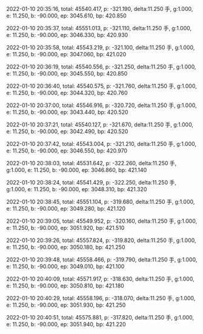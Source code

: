 2022-01-10 20:35:16, total: 45540.417, p: -321.190, delta:11.250 手, g:1.000, e: 11.250, b: -90.000, ep: 3045.610, bp: 420.850

2022-01-10 20:35:37, total: 45551.013, p: -321.110, delta:11.250 手, g:1.000, e: 11.250, b: -90.000, ep: 3046.330, bp: 420.930

2022-01-10 20:35:58, total: 45543.219, p: -321.100, delta:11.250 手, g:1.000, e: 11.250, b: -90.000, ep: 3047.060, bp: 421.020

2022-01-10 20:36:19, total: 45540.556, p: -321.250, delta:11.250 手, g:1.000, e: 11.250, b: -90.000, ep: 3045.550, bp: 420.850

2022-01-10 20:36:40, total: 45540.575, p: -321.760, delta:11.250 手, g:1.000, e: 11.250, b: -90.000, ep: 3044.320, bp: 420.760

2022-01-10 20:37:00, total: 45546.916, p: -320.720, delta:11.250 手, g:1.000, e: 11.250, b: -90.000, ep: 3043.440, bp: 420.520

2022-01-10 20:37:21, total: 45540.127, p: -321.670, delta:11.250 手, g:1.000, e: 11.250, b: -90.000, ep: 3042.490, bp: 420.520

2022-01-10 20:37:42, total: 45543.004, p: -321.210, delta:11.250 手, g:1.000, e: 11.250, b: -90.000, ep: 3046.550, bp: 420.970

2022-01-10 20:38:03, total: 45531.642, p: -322.260, delta:11.250 手, g:1.000, e: 11.250, b: -90.000, ep: 3046.860, bp: 421.140

2022-01-10 20:38:24, total: 45541.429, p: -322.250, delta:11.250 手, g:1.000, e: 11.250, b: -90.000, ep: 3048.310, bp: 421.320

2022-01-10 20:38:45, total: 45551.104, p: -319.680, delta:11.250 手, g:1.000, e: 11.250, b: -90.000, ep: 3049.280, bp: 421.120

2022-01-10 20:39:05, total: 45549.952, p: -320.160, delta:11.250 手, g:1.000, e: 11.250, b: -90.000, ep: 3051.920, bp: 421.510

2022-01-10 20:39:26, total: 45557.824, p: -319.820, delta:11.250 手, g:1.000, e: 11.250, b: -90.000, ep: 3050.180, bp: 421.250

2022-01-10 20:39:48, total: 45558.466, p: -319.790, delta:11.250 手, g:1.000, e: 11.250, b: -90.000, ep: 3049.010, bp: 421.100

2022-01-10 20:40:09, total: 45571.917, p: -318.630, delta:11.250 手, g:1.000, e: 11.250, b: -90.000, ep: 3050.810, bp: 421.180

2022-01-10 20:40:29, total: 45558.196, p: -318.070, delta:11.250 手, g:1.000, e: 11.250, b: -90.000, ep: 3051.930, bp: 421.250

2022-01-10 20:40:51, total: 45575.881, p: -317.820, delta:11.250 手, g:1.000, e: 11.250, b: -90.000, ep: 3051.940, bp: 421.220